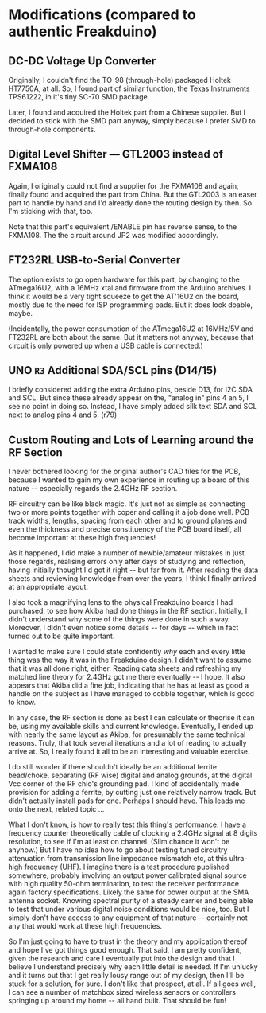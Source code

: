 # Modifications (compared to authentic Freakduino)

## DC-DC Voltage Up Converter ##

Originally, I couldn't find the TO-98 (through-hole) packaged Holtek HT7750A, at all. So, I found part of similar function, the Texas Instruments TPS61222, in it's tiny SC-70 SMD package.

Later, I found and acquired the Holtek part from a Chinese supplier. But I decided to stick with the SMD part anyway, simply because I prefer SMD to through-hole components.


## Digital Level Shifter — GTL2003 instead of FXMA108

Again, I originally could not find a supplier for the FXMA108 and again, finally found and acquired the part from China. But the GTL2003 is an easer part to handle by hand and I'd already done the routing design by then. So I'm sticking with that, too.

Note that this part's equivalent /ENABLE pin has reverse sense, to the FXMA108. The the circuit around JP2 was modified accordingly.

## FT232RL USB-to-Serial Converter

The option exists to go open hardware for this part, by changing to the ATmega16U2, with a 16MHz xtal and firmware from the Arduino archives. I think it would be a very tight squeeze to get the AT'16U2 on the board, mostly due to the need for ISP programming pads. But it does look doable, maybe.

(Incidentally, the power consumption of the ATmega16U2 at 16MHz/5V and FT232RL are both about the same. But it matters not anyway, because that circuit is only powered up when a USB cable is connected.)



## UNO `R3` Additional SDA/SCL pins (D14/15)

I briefly considered adding the extra Arduino pins, beside D13, for I2C SDA and SCL. But since these already appear on the, "analog in" pins 4 an 5, I see no point in doing so. Instead, I have simply added silk text SDA and SCL next to analog pins 4 and 5. (r79)

## Custom Routing and Lots of Learning around the RF Section

I never bothered looking for the original author's CAD files for the PCB, because I wanted to gain my own experience in routing up a board of this nature -- especially regards the 2.4GHz RF section.

RF circuitry can be like black magic. It's just not as simple as connecting two or more points together with coper and calling it a job done well. PCB track widths, lengths, spacing from each other and to ground planes and even the thickness and precise constituency of the PCB board itself, all become important at these high frequencies!

As it happened, I did make a number of newbie/amateur mistakes in just those regards, realising errors only after days of studying and reflection, having initially thought I'd got it right -- but far from it. After reading the data sheets and reviewing knowledge from over the years, I think I finally arrived at an appropriate layout.

I also took a magnifying lens to the physical Freakduino boards I had purchased, to see how Akiba had done things in the RF section. Initially, I didn't understand why some of the things were done in such a way. Moreover, I didn't even notice some details -- for days -- which in fact turned out to be quite important.

I wanted to make sure I could state confidently _why_ each and every little thing was the way it was in the Freakduino design. I didn't want to assume that it was all done right, either. Reading data sheets and refreshing my matched line theory for 2.4GHz got me there eventually -- I hope. It also appears that Akiba did a fine job, indicating that he has at least as good a handle on the subject as I have managed to cobble together, which is good to know.

In any case, the RF section is done as best I can calculate or theorise it can be, using my available skills and current knowledge. Eventually, I ended up with nearly the same layout as Akiba, for presumably the same technical reasons. Truly, that took several iterations and a lot of reading to actually arrive at. So, I really found it all to be an interesting and valuable exercise.

I do still wonder if there shouldn't ideally be an additional ferrite bead/choke, separating (RF wise) digital and analog grounds, at the digital Vcc corner of the RF chio's grounding pad. I kind of accidentally made provision for adding a ferrite, by cutting just one relatively narrow track. But didn't actually install pads for one. Perhaps I should have.  This leads me onto the next, related topic ...

What I don't know, is how to really test this thing's performance. I have a frequency counter theoretically cable of clocking a 2.4GHz signal at 8 digits resolution, to see if I'm at least on channel. (Slim chance it won't be anyhow.) But I have no idea how to go about testing tuned circuitry attenuation from transmission line impedance mismatch etc, at this ultra-high frequency (UHF). I imagine there is a test procedure published somewhere, probably involving an output power calibrated signal source with high quality 50-ohm termination, to test the receiver performance again factory specifications.  Likely the same for power output at the SMA antenna socket. Knowing spectral purity of a steady carrier and being able to test that under various digital noise conditions would be nice, too. But I simply don't have access to any equipment of that nature -- certainly not any that would work at these high frequencies.

So I'm just going to have to trust in the theory and my application thereof and hope I've got things good enough. That said, I am pretty confident, given the research and care I eventually put into the design and that I believe I understand precisely why each little detail is needed. If I'm unlucky and it turns out that I get really lousy range out of my design, then I'll be stuck for a solution, for sure. I don't like that prospect, at all.  If all goes well, I can see a number of matchbox sized wireless sensors or controllers springing up around my home -- all hand built. That should be fun!
